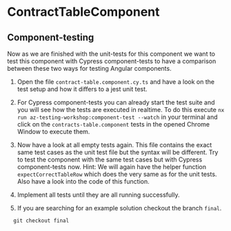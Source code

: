 # ContractTableComponent

## Component-testing

Now as we are finished with the unit-tests for this component we want to test this component with Cypress component-tests to have a comparison between these two ways for testing Angular components.

1. Open the file `contract-table.component.cy.ts` and have a look on the test setup and how it differs to a jest unit test.

1. For Cypress component-tests you can already start the test suite and you will see how the tests are executed in realtime. To do this execute `nx run az-testing-workshop:component-test --watch` in your terminal and click on the `contracts-table.component` tests in the opened Chrome Window to execute them.

1. Now have a look at all empty tests again. This file contains the exact same test cases as the unit test file but the syntax will be different. Try to test the component with the same test cases but with Cypress component-tests now. Hint: We will again have the helper function `expectCorrectTableRow` which does the very same as for the unit tests. Also have a look into the code of this function.

1. Implement all tests until they are all running successfully.

1. If you are searching for an example solution checkout the branch `final`.

```console
  git checkout final
```

